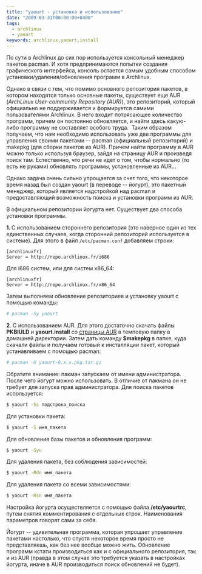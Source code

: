 ```yaml
---
title: "yaourt - установка и использование"
date: "2009-03-31T00:00:00+0400"
tags:
  - archlinux
  - yaourt
keywords: archlinux,yaourt,install
---
```

По сути в Archlinux до сих пор используется консольный менеджер пакетов pacman. И хотя предпринимаются попытки создания графического интерфейса, консоль остается самым удобным способом установки/удаления/обновления программ в Archlinux.

Однако в связи с тем, что помимо основного репозитория пакетов, в котором находятся только основные пакеты, существует еще AUR (<em>ArchLinux User-community Repository (AUR)</em>), это репозиторий, который официально не поддерживается и формируется самими пользователями Archlinux. В него входит потрясающее количество программ, причем он постоянно обновляется, и найти здесь какую-либо программу не составляет особого труда.  Таким образом получаем, что нам необходимо использовать уже две программы для управления своими пакетами -- pacman (официальный репозиторий) и makepkg (для сборки пакетов из AUR). Причем найти программу в AUR можно только используя браузер, зайдя на страницу AUR и произведя поиск там. Естественно, что речи не идет о том, чтобы нормально (то есть не руками) обновлять программы, установленные из AUR...

Однако задача очень сильно упрощается за счет того, что некоторое время назад был создан yaourt (в переводе -- йогурт), это пакетный менеджер, который является надстройкой над pacman и предоставляющий возможность поиска и установки программ из AUR.

В официальном репозитории йогурта нет. Существует два способа установки программы.

<strong>1. </strong>С использованием стороннего репозитория (это наверное один из тех
единственных случаев, когда сторонний репозиторий используется в системе). Для этого в
файл `/etc/pacman.conf` добавляем строки:

```text
[archlinuxfr]
Server = http://repo.archlinux.fr/i686
```

Для i686 систем, или для систем x86_64:

```text
[archlinuxfr]
Server = http://repo.archlinux.fr/x86_64
```

Затем выполняем обновление репозиториев и установку yaourt с помощью команды:

```bash
# pacman -Sy yaourt
```

<strong>2</strong>. С использованием AUR. Для этого достаточно скачать файлы
<strong>PKBIULD</strong> и <strong>yaourt.install</strong> со <a
href="http://aur.archlinux.org/packages/yaourt/yaourt/" rel="nofollow">страницы AUR</a> в темповую папку в домашней директории. Затем дать команду <strong>$makepkg</strong> в папке, куда скачали файлы и получаем готовый к инсталляции пакет, который устанавливаем с помощью pacman:

```bash
# pacman -U yaourt-0.x.x.pkg.tar.gz
```

Обратите внимание: пакман запускаем от имени администратора. После чего йогурт можно использовать. В отличие от пакмана он не требует для запуска прав администратора. Для поиска пакетов используется:

```bash
$ yaourt -Ss подстрока_поиска
```

Для установки пакета:

```bash
$ yaourt -S имя_пакета
```

Для обновления базы пакетов и обновления программ:

```bash
$ yaourt -Syu
```

Для удаления пакета, без соблюдения зависимостей:

```bash
$ yaourt -Rdn имя_пакета
```

Для удаления пакета со всеми зависимостями:

```bash
$ yaourt -Rsn имя_пакета
```

Настройка йогурта осуществляется с помощью файла <strong>/etc/yaourtrc</strong>, путем снятия комментирования с отдельных строк. Наименования параметров говорят сами за себя.

Йогурт -- удивительная программа, которая упрощает управление пакетами настолько, что спустя некоторое время просто не представляешь, как без нее вообще можно жить. Обновление программ кстати производиться как и с официального репозитория, так и из AUR (правда в этом случае это требуется указать в настройках йогурта, иначе в AUR производиться поиск обновлений не будет).
